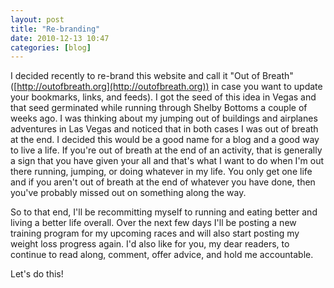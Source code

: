 ```yaml
---
layout: post
title: "Re-branding"
date: 2010-12-13 10:47
categories: [blog]
---
```

I decided recently to re-brand this website and call it "Out of Breath" ([http://outofbreath.org](http://outofbreath.org)) in case you want to update your bookmarks, links, and feeds).  I got the seed of this idea in Vegas and that seed germinated while running through Shelby Bottoms a couple of weeks ago.  I was thinking about my jumping out of buildings and airplanes adventures in Las Vegas and noticed that in both cases I was out of breath at the end.  I decided this would be a good name for a blog and a good way to live a life.  If you're out of breath at the end of an activity, that is generally a sign that you have given your all and that's what I want to do when I'm out there running, jumping, or doing whatever in my life.  You only get one life and if you aren't out of breath at the end of whatever you have done, then you've probably missed out on something along the way.

So to that end, I'll be recommitting myself to running and eating better and living a better life overall.  Over the next few days I'll be posting a new training program for my upcoming races and will also start posting my weight loss progress again. I'd also like for you, my dear readers, to continue to read along, comment, offer advice, and hold me accountable.

Let's do this!
